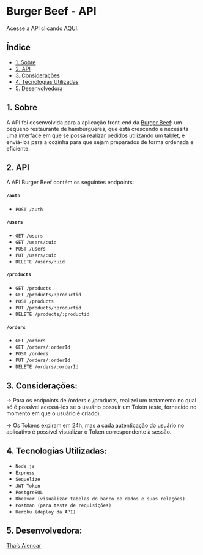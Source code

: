 # Burger Beef - API

Acesse a API clicando [AQUI](https://apiburgerbeef.herokuapp.com/).

## Índice

* [1. Sobre](#1-sobre)
* [2. API](#2-api)
* [3. Considerações](#3-consideracoes)
* [4. Tecnologias Utilizadas](#5-tecnologias-utilizadas)
* [5. Desenvolvedora](#5-desenvolvedora)


## 1. Sobre

A API foi desenvolvida para a aplicação front-end da [Burger Beef](https://burger-beef02.vercel.app/): um pequeno restaurante de hambúrgueres, que está crescendo e necessita uma interface em que se possa realizar pedidos utilizando um tablet, e enviá-los para a cozinha para que sejam preparados de forma ordenada e eficiente.

## 2. API

A API Burger Beef contém os seguintes endpoints:

####  `/auth`

* `POST /auth`

####  `/users`

* `GET /users`
* `GET /users/:uid`
* `POST /users`
* `PUT /users/:uid`
* `DELETE /users/:uid`

#### `/products`

* `GET /products`
* `GET /products/:productid`
* `POST /products`
* `PUT /products/:productid`
* `DELETE /products/:productid`

####  `/orders`

* `GET /orders`
* `GET /orders/:orderId`
* `POST /orders`
* `PUT /orders/:orderId`
* `DELETE /orders/:orderId`

## 3. Considerações:

-> Para os endpoints de /orders e /products, realizei um tratamento no qual só é possível acessá-los se o usuário possuir um Token (este, fornecido no momento em que o usuário é criado). 

-> Os Tokens expiram em 24h, mas a cada autenticação do usuário no aplicativo é possível visualizar o Token correspondente à sessão.

## 4. Tecnologias Utilizadas:

* `Node.js`
* `Express`
* `Sequelize`
* `JWT Token`
* `PostgreSQL`
* `Dbeaver (visualizar tabelas do banco de dados e suas relações)`
* `Postman (para teste de requisições)`
* `Heroku (deploy da API)`

## 5. Desenvolvedora:

 [Thaís Alencar](https://github.com/alencartha)





